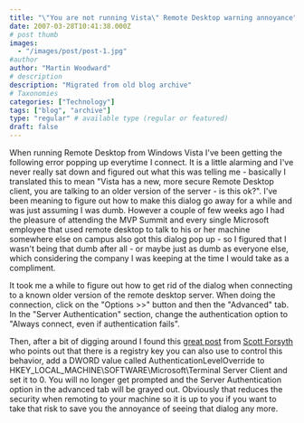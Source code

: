 ```yaml
---
title: "\"You are not running Vista\" Remote Desktop warning annoyance"
date: 2007-03-28T10:41:38.000Z
# post thumb
images:
  - "/images/post/post-1.jpg"
#author
author: "Martin Woodward"
# description
description: "Migrated from old blog archive"
# Taxonomies
categories: ["Technology"]
tags: ["blog", "archive"]
type: "regular" # available type (regular or featured)
draft: false
---
```


[](http://www.woodwardweb.com/WindowsLiveWriter/YouarenotrunningVistaRemoteDesktopwarnin_9654/Remote%20Desktop%20Connection%5B5%5D.png) When running Remote Desktop from Windows Vista I've been getting the following error popping up everytime I connect.  It is a little alarming and I've never really sat down and figured out what this was telling me - basically I translated this to mean "Vista has a new, more secure Remote Desktop client, you are talking to an older version of the server - is this ok?".  I've been meaning to figure out how to make this dialog go away for a while and was just assuming I was dumb.  However a couple of few weeks ago I had the pleasure of attending the MVP Summit and every single Microsoft employee that used remote desktop to talk to his or her machine somewhere else on campus also got this dialog pop up - so I figured that I wasn't being that dumb after all - or maybe just as dumb as everyone else, which considering the company I was keeping at the time I would take as a compliment. 

It took me a while to figure out how to get rid of the dialog when connecting to a known older version of the remote desktop server.  When doing the connection, click on the "Options >>" button and then the "Advanced" tab.  In the "Server Authentication" section, change the authentication option to "Always connect, even if authentication fails". 

Then, after a bit of digging around I found this [great post](http://weblogs.asp.net/owscott/archive/2006/11/10/Vista_2700_s-Remote-Desktop-Prompt.aspx) from [Scott Forsyth](http://weblogs.asp.net/owscott/) who points out that there is a registry key you can also use to control this behavior, add a DWORD value called AuthenticationLevelOverride to HKEY_LOCAL_MACHINE\SOFTWARE\Microsoft\Terminal Server Client and set it to 0.  You will no longer get prompted and the Server Authentication option in the advanced tab will be grayed out.  Obviously that reduces the security when remoting to your machine so it is up to you if you want to take that risk to save you the annoyance of seeing that dialog any more.